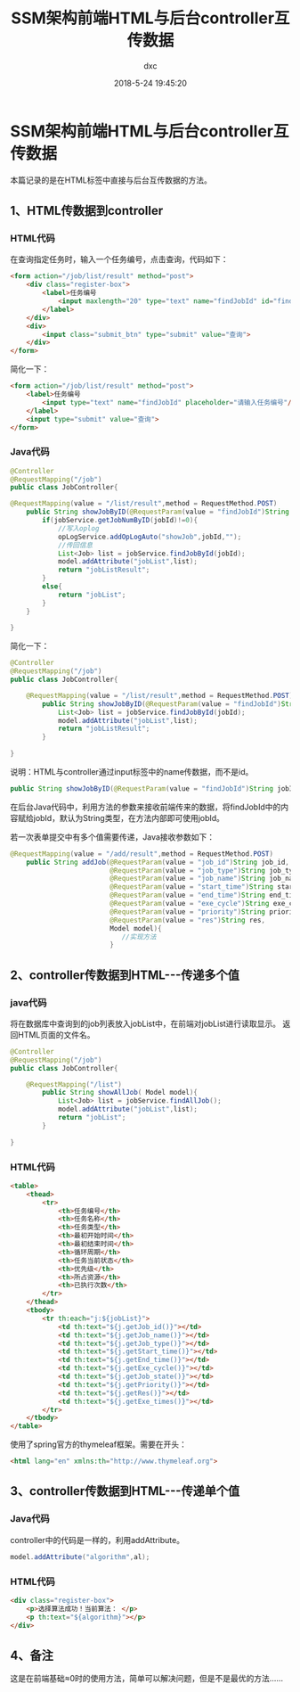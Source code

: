 ﻿---
layout:     post
title:      "SSM架构前端HTML与后台controller互传数据"
date:       2018-5-24 19:45:20
author:     "dxc"
header-img: "img/home-bg-o.jpg"
tags:
    - SSM
    - 前端
---
# SSM架构前端HTML与后台controller互传数据 #

本篇记录的是在HTML标签中直接与后台互传数据的方法。

## 1、HTML传数据到controller ##
### HTML代码 ###
在查询指定任务时，输入一个任务编号，点击查询，代码如下：
```html
<form action="/job/list/result" method="post">
    <div class="register-box">
        <label>任务编号
            <input maxlength="20" type="text" name="findJobId" id="findJobId" placeholder="请输入任务编号"/>
        </label>
    </div>
    <div>
        <input class="submit_btn" type="submit" value="查询">
    </div>
</form>
```
简化一下：
```html
<form action="/job/list/result" method="post">
    <label>任务编号
        <input type="text" name="findJobId" placeholder="请输入任务编号"/>
    </label>
    <input type="submit" value="查询">
</form>
```

### Java代码 ###
```java
@Controller
@RequestMapping("/job")
public class JobController{

@RequestMapping(value = "/list/result",method = RequestMethod.POST)
    public String showJobByID(@RequestParam(value = "findJobId")String jobId,Model model){
        if(jobService.getJobNumByID(jobId)!=0){
            //写入oplog
            opLogService.addOpLogAuto("showJob",jobId,"");
            //传回信息
            List<Job> list = jobService.findJobById(jobId);
            model.addAttribute("jobList",list);
            return "jobListResult";
        }
        else{
            return "jobList";
        }
    }
    
}
```

简化一下：
```Java
@Controller
@RequestMapping("/job")
public class JobController{

    @RequestMapping(value = "/list/result",method = RequestMethod.POST)
        public String showJobByID(@RequestParam(value = "findJobId")String jobId,Model model){
            List<Job> list = jobService.findJobById(jobId);
            model.addAttribute("jobList",list);
            return "jobListResult";
        }
    
}
```
说明：HTML与controller通过input标签中的name传数据，而不是id。
```Java
public String showJobByID(@RequestParam(value = "findJobId")String jobId,Model model)
```
在后台Java代码中，利用方法的参数来接收前端传来的数据，将findJobId中的内容赋给jobId，默认为String类型，在方法内部即可使用jobId。


若一次表单提交中有多个值需要传递，Java接收参数如下：
```java
@RequestMapping(value = "/add/result",method = RequestMethod.POST)
    public String addJob(@RequestParam(value = "job_id")String job_id,
                         @RequestParam(value = "job_type")String job_type,
                         @RequestParam(value = "job_name")String job_name,
                         @RequestParam(value = "start_time")String start_time,
                         @RequestParam(value = "end_time")String end_time,
                         @RequestParam(value = "exe_cycle")String exe_cycle,
                         @RequestParam(value = "priority")String priority,
                         @RequestParam(value = "res")String res,
                         Model model){
                            //实现方法
                         }
```


## 2、controller传数据到HTML---传递多个值 ##
### java代码 ###
将在数据库中查询到的job列表放入jobList中，在前端对jobList进行读取显示。
返回HTML页面的文件名。
```java
@Controller
@RequestMapping("/job")
public class JobController{

    @RequestMapping("/list")
        public String showAllJob( Model model){
            List<Job> list = jobService.findAllJob();
            model.addAttribute("jobList",list);
            return "jobList";
        }
        
}
```
### HTML代码 ###
```html
<table>
    <thead>
        <tr>
            <th>任务编号</th>
            <th>任务名称</th>
            <th>任务类型</th>
            <th>最初开始时间</th>
            <th>最初结束时间</th>
            <th>循环周期</th>
            <th>任务当前状态</th>
            <th>优先级</th>
            <th>所占资源</th>
            <th>已执行次数</th>
        </tr>
    </thead>
    <tbody>
        <tr th:each="j:${jobList}">
            <td th:text="${j.getJob_id()}"></td>
            <td th:text="${j.getJob_name()}"></td>
            <td th:text="${j.getJob_type()}"></td>
            <td th:text="${j.getStart_time()}"></td>
            <td th:text="${j.getEnd_time()}"></td>
            <td th:text="${j.getExe_cycle()}"></td>
            <td th:text="${j.getJob_state()}"></td>
            <td th:text="${j.getPriority()}"></td>
            <td th:text="${j.getRes()}"></td>
            <td th:text="${j.getExe_times()}"></td>
        </tr>
    </tbody>
</table>
```
使用了spring官方的thymeleaf框架。需要在开头：
```html
<html lang="en" xmlns:th="http://www.thymeleaf.org">
```
## 3、controller传数据到HTML---传递单个值 ##
### Java代码 ###
controller中的代码是一样的，利用addAttribute。
```java
model.addAttribute("algorithm",al);
```
### HTML代码 ###
```html
<div class="register-box">
    <p>选择算法成功！当前算法： </p>
    <p th:text="${algorithm}"></p>
</div>
```
## 4、备注 ##
这是在前端基础≈0时的使用方法，简单可以解决问题，但是不是最优的方法……